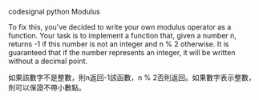 codesignal python Modulus

To fix this, you've decided to write your own modulus operator as a function. 
Your task is to implement a function that, given a number n, returns -1 if this number is not an integer and n % 2 otherwise.
It is guaranteed that if the number represents an integer, it will be written without a decimal point.

如果該數字不是整數，則n返回-1該函數，n % 2否則返回。如果數字表示整數，則可以保證不帶小數點。
